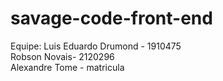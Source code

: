 # savage-code-front-end

Equipe: 
Luis Eduardo Drumond - 1910475  
Robson Novais- 2120296  
Alexandre Tome - matricula 